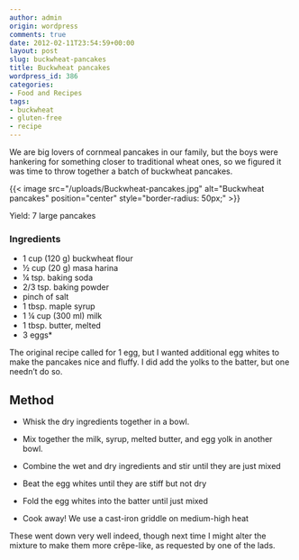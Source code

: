```yaml
---
author: admin
origin: wordpress
comments: true
date: 2012-02-11T23:54:59+00:00
layout: post
slug: buckwheat-pancakes
title: Buckwheat pancakes
wordpress_id: 386
categories:
- Food and Recipes
tags:
- buckwheat
- gluten-free
- recipe
---
```


We are big lovers of cornmeal pancakes in our family, but the boys were hankering for something closer to traditional wheat ones, so we figured it was time to throw together a batch of buckwheat pancakes.


{{< image src="/uploads/Buckwheat-pancakes.jpg" alt="Buckwheat pancakes" position="center" style="border-radius: 50px;" >}}

Yield: 7 large pancakes

### Ingredients

- 1 cup (120 g) buckwheat flour
- ½ cup (20 g) masa harina
- ¼ tsp. baking soda
- 2/3 tsp. baking powder
- pinch of salt
- 1 tbsp. maple syrup
- 1 ¼ cup (300 ml) milk
- 1 tbsp. butter, melted
- 3 eggs*

The original recipe called for 1 egg, but I wanted additional egg whites to make the pancakes nice and fluffy. I did add the yolks to the batter, but one needn’t do so.


## Method

- Whisk the dry ingredients together in a bowl.

- Mix together the milk, syrup, melted butter, and egg yolk in another bowl.

- Combine the wet and dry ingredients and stir until they are just mixed

- Beat the egg whites until they are stiff but not dry
	
- Fold the egg whites into the batter until just mixed
	
- Cook away! We use a cast-iron griddle on medium-high heat


These went down very well indeed, though next time I might alter the mixture to make them more crêpe-like, as requested by one of the lads.
